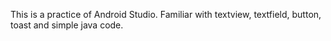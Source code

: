 This is a practice of Android Studio.
Familiar with textview, textfield, button, toast and simple java code.
